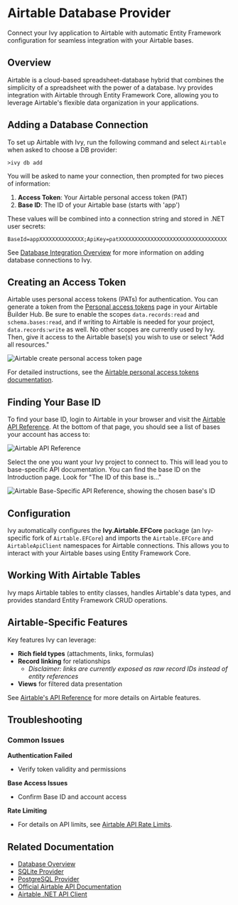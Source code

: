 # Airtable Database Provider

<Ingress>
Connect your Ivy application to Airtable with automatic Entity Framework configuration for seamless integration with your Airtable bases.
</Ingress>

## Overview

Airtable is a cloud-based spreadsheet-database hybrid that combines the simplicity of a spreadsheet with the power of a database. Ivy provides integration with Airtable through Entity Framework Core, allowing you to leverage Airtable's flexible data organization in your applications.

## Adding a Database Connection

To set up Airtable with Ivy, run the following command and select `Airtable` when asked to choose a DB provider:

```terminal
>ivy db add
```

You will be asked to name your connection, then prompted for two pieces of information:

1. **Access Token**: Your Airtable personal access token (PAT)
2. **Base ID**: The ID of your Airtable base (starts with 'app')

These values will be combined into a connection string and stored in .NET user secrets:

```text
BaseId=appXXXXXXXXXXXXXX;ApiKey=patXXXXXXXXXXXXXXXXXXXXXXXXXXXXXXXXXX
```

See [Database Integration Overview](Overview.md) for more information on adding database connections to Ivy.

## Creating an Access Token

Airtable uses personal access tokens (PATs) for authentication. You can generate a token from the [Personal access tokens](https://airtable.com/create/tokens) page in your Airtable Builder Hub. Be sure to enable the scopes `data.records:read` and `schema.bases:read`, and if writing to Airtable is needed for your project, `data.records:write` as well. No other scopes are currently used by Ivy. Then, give it access to the Airtable base(s) you wish to use or select "Add all resources."

![Airtable create personal access token page](assets/airtable_create_pat.webp "Airtable create personal access token page")

For detailed instructions, see the [Airtable personal access tokens documentation](https://airtable.com/developers/web/guides/personal-access-tokens).

## Finding Your Base ID

To find your base ID, login to Airtable in your browser and visit the [Airtable API Reference](https://airtable.com/api). At the bottom of that page, you should see a list of bases your account has access to:

![Airtable API Reference](assets/airtable_api_reference.webp "Airtable API Reference")

Select the one you want your Ivy project to connect to. This will lead you to base-specific API documentation. You can find the base ID on the Introduction page. Look for "The ID of this base is..."

![Airtable Base-Specific API Reference, showing the chosen base's ID](assets/airtable_base_id.webp "Airtable Base-Specific API Reference")

## Configuration

Ivy automatically configures the **Ivy.Airtable.EFCore** package (an Ivy-specific fork of `Airtable.EFCore`) and imports the `Airtable.EFCore` and `AirtableApiClient` namespaces for Airtable connections. This allows you to interact with your Airtable bases using Entity Framework Core.

## Working With Airtable Tables

Ivy maps Airtable tables to entity classes, handles Airtable's data types, and provides standard Entity Framework CRUD operations.

## Airtable-Specific Features

Key features Ivy can leverage:
- **Rich field types** (attachments, links, formulas)
- **Record linking** for relationships
  - _Disclaimer: links are currently exposed as raw record IDs instead of entity references_
- **Views** for filtered data presentation

See [Airtable's API Reference](https://airtable.com/developers/web/api/introduction) for more details on Airtable features.

## Troubleshooting

### Common Issues

**Authentication Failed**
- Verify token validity and permissions

**Base Access Issues**
- Confirm Base ID and account access

**Rate Limiting**
- For details on API limits, see [Airtable API Rate Limits](https://airtable.com/developers/web/api/rate-limits).

## Related Documentation

- [Database Overview](Overview.md)
- [SQLite Provider](SQLite.md)
- [PostgreSQL Provider](PostgreSql.md)
- [Official Airtable API Documentation](https://airtable.com/developers/web/api/introduction)
- [Airtable .NET API Client](https://github.com/ngocnicholas/airtable.net)
